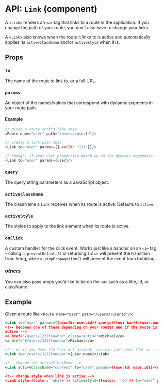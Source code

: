API: `Link` (component)
=========================

A `<Link>` renders an `<a>` tag that links to a route in the application. If
you change the path of your route, you don't also have to change your links.

A `<Link>` also knows when the route it links to is active and automatically
applies its `activeClassName` and/or `activeStyle` when it is.

Props
-----

### `to`

The name of the route to link to, or a full URL.

### `params`

An object of the names/values that correspond with dynamic segments in your route path.

#### Example

```js
// given a route config like this
<Route name="user" path="/users/:userId"/>

// create a link with this
<Link to="user" params={{userId: "123"}}/>

// though, if your user properties match up to the dynamic segements:
<Link to="user" params={user}/>
```

### `query`

The query string parameters as a JavaScript object.

### `activeClassName`

The className a `Link` receives when its route is active. Defaults to `active`.

### `activeStyle`

The styles to apply to the link element when its route is active.

### `onClick`

A custom handler for the click event. Works just like a handler on an `<a>`
tag - calling `e.preventDefault()` or returning `false` will prevent the
transition from firing, while `e.stopPropagation()` will prevent the event
from bubbling.

### *others*

You can also pass props you'd like to be on the `<a>` such as a title, id, or className.

Example
-------

Given a route like `<Route name="user" path="/users/:userId"/>`:

```xml
<Link to="user" params={{userId: user.id}} query={{foo: bar}}>{user.name}</Link>
<!-- becomes one of these depending on your router and if the route is
active -->
<a href="/users/123?foo=bar" class="active">Michael</a>
<a href="#/users/123?foo=bar">Michael</a>

<!-- or if you have the full url already, you can just pass that in -->
<Link to="/users/123?foo=bar">{user.name}</Link>

<!-- change the activeClassName -->
<Link activeClassName="current" to="user" params={{userId: user.id}}>{user.name}</Link>

<!-- change style when link is active -->
<Link style={{color: 'white'}} activeStyle={{color: 'red'}} to="user" params={{userId: user.id}} query={{foo: bar}}>{user.name}</Link>
```


